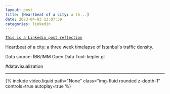 ```yaml
---
layout: post
title: [Heartbeat of a city: a th...]
date: 2023-04-03 13:07:59
categories: linkedin
---
```


[`This is a Linkedin post reflection`](https://www.linkedin.com/feed/update/urn:li:activity:7048642289899835393)

Heartbeat of a city: a three week timelapse of Istanbul's traffic density.

Data source: İBB/IMM Open Data
Tool: kepler.gl

#datavisualization

<hr>
<div class="row mt-3">
<div class="col-sm mt-3 mt-md-0">{% include video.liquid path="None" class="img-fluid rounded z-depth-1" controls=true autoplay=true %}</div>


</div>
